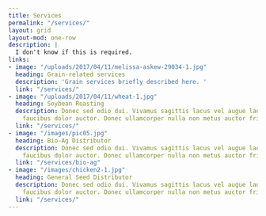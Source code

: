 ```yaml
---
title: Services
permalink: "/services/"
layout: grid
layout-mod: one-row
description: |
  I don't know if this is required.
links:
- image: "/uploads/2017/04/11/melissa-askew-29034-1.jpg"
  heading: Grain-related services
  description: 'Grain services briefly described here. '
  link: "/services/"
- image: "/uploads/2017/04/11/wheat-1.jpg"
  heading: Soybean Roasting
  description: Donec sed odio dui. Vivamus sagittis lacus vel augue laoreet rutrum
    faucibus dolor auctor. Donec ullamcorper nulla non metus auctor fringilla.
  link: "/services/"
- image: "/images/pic05.jpg"
  heading: Bio-Ag Distributor
  description: Donec sed odio dui. Vivamus sagittis lacus vel augue laoreet rutrum
    faucibus dolor auctor. Donec ullamcorper nulla non metus auctor fringilla.
  link: "/services/bio-ag"
- image: "/images/chicken2-1.jpg"
  heading: General Seed Distributor
  description: Donec sed odio dui. Vivamus sagittis lacus vel augue laoreet rutrum
    faucibus dolor auctor. Donec ullamcorper nulla non metus auctor fringilla.
  link: "/services/"
---
```


